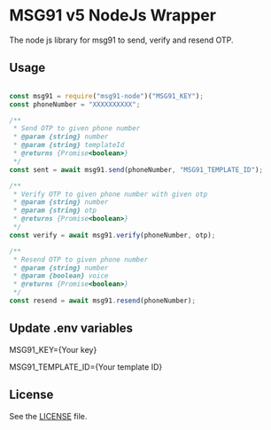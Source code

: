 # MSG91 v5 NodeJs Wrapper 
 The node js library for msg91 to send, verify and resend OTP.

## Usage

```javascript

const msg91 = require("msg91-node")("MSG91_KEY");
const phoneNumber = "XXXXXXXXXX";

/**
 * Send OTP to given phone number
 * @param {string} number
 * @param {string} templateId
 * @returns {Promise<boolean>}
 */
const sent = await msg91.send(phoneNumber, "MSG91_TEMPLATE_ID");

/**
 * Verify OTP to given phone number with given otp
 * @param {string} number
 * @param {string} otp
 * @returns {Promise<boolean>}
 */
const verify = await msg91.verify(phoneNumber, otp);

/**
 * Resend OTP to given phone number
 * @param {string} number
 * @param {boolean} voice
 * @returns {Promise<boolean>}
 */
const resend = await msg91.resend(phoneNumber);
```
## Update .env variables
MSG91_KEY={Your key}

MSG91_TEMPLATE_ID={Your template ID}

## License

See the [LICENSE](LICENSE.txt) file.